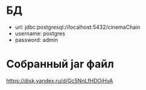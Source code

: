# БД 
- url: jdbc:postgresql://localhost:5432/cinemaChain
- username: postgres
- password: admin
# Собранный jar файл
 https://disk.yandex.ru/d/Gc5NnLfHDOjHvA
